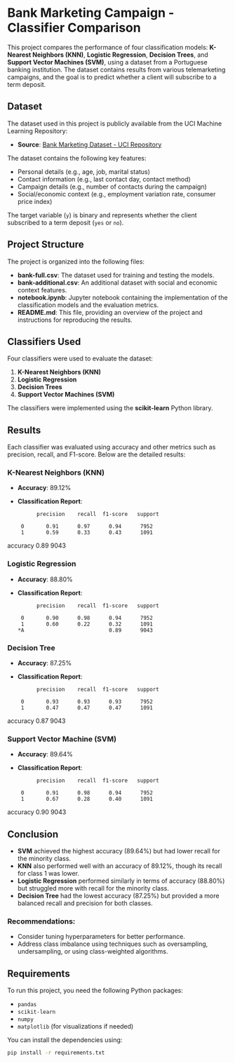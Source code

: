 # Bank Marketing Campaign - Classifier Comparison

This project compares the performance of four classification models: **K-Nearest Neighbors (KNN)**, **Logistic Regression**, **Decision Trees**, and **Support Vector Machines (SVM)**, using a dataset from a Portuguese banking institution. The dataset contains results from various telemarketing campaigns, and the goal is to predict whether a client will subscribe to a term deposit.

## Dataset

The dataset used in this project is publicly available from the UCI Machine Learning Repository:

- **Source**: [Bank Marketing Dataset - UCI Repository](https://archive.ics.uci.edu/ml/datasets/Bank+Marketing)

The dataset contains the following key features:
- Personal details (e.g., age, job, marital status)
- Contact information (e.g., last contact day, contact method)
- Campaign details (e.g., number of contacts during the campaign)
- Social/economic context (e.g., employment variation rate, consumer price index)
  
The target variable (`y`) is binary and represents whether the client subscribed to a term deposit (`yes` or `no`).

## Project Structure

The project is organized into the following files:

- **bank-full.csv**: The dataset used for training and testing the models.
- **bank-additional.csv**: An additional dataset with social and economic context features.
- **notebook.ipynb**: Jupyter notebook containing the implementation of the classification models and the evaluation metrics.
- **README.md**: This file, providing an overview of the project and instructions for reproducing the results.

## Classifiers Used

Four classifiers were used to evaluate the dataset:

1. **K-Nearest Neighbors (KNN)**
2. **Logistic Regression**
3. **Decision Trees**
4. **Support Vector Machines (SVM)**

The classifiers were implemented using the **scikit-learn** Python library.

## Results

Each classifier was evaluated using accuracy and other metrics such as precision, recall, and F1-score. Below are the detailed results:

### K-Nearest Neighbors (KNN)
- **Accuracy**: 89.12%
- **Classification Report**:

            precision    recall  f1-score   support

       0       0.91      0.97      0.94      7952
       1       0.59      0.33      0.43      1091
accuracy                           0.89      9043


### Logistic Regression
- **Accuracy**: 88.80%
- **Classification Report**:

            precision    recall  f1-score   support

       0       0.90      0.98      0.94      7952
       1       0.60      0.22      0.32      1091
      *A                           0.89      9043


### Decision Tree
- **Accuracy**: 87.25%
- **Classification Report**:

            precision    recall  f1-score   support

       0       0.93      0.93      0.93      7952
       1       0.47      0.47      0.47      1091
accuracy                           0.87      9043


### Support Vector Machine (SVM)
- **Accuracy**: 89.64%
- **Classification Report**:

            precision    recall  f1-score   support

       0       0.91      0.98      0.94      7952
       1       0.67      0.28      0.40      1091
accuracy                           0.90      9043


## Conclusion

- **SVM** achieved the highest accuracy (89.64%) but had lower recall for the minority class.
- **KNN** also performed well with an accuracy of 89.12%, though its recall for class 1 was lower.
- **Logistic Regression** performed similarly in terms of accuracy (88.80%) but struggled more with recall for the minority class.
- **Decision Tree** had the lowest accuracy (87.25%) but provided a more balanced recall and precision for both classes.

### Recommendations:
- Consider tuning hyperparameters for better performance.
- Address class imbalance using techniques such as oversampling, undersampling, or using class-weighted algorithms.

## Requirements

To run this project, you need the following Python packages:

- `pandas`
- `scikit-learn`
- `numpy`
- `matplotlib` (for visualizations if needed)

You can install the dependencies using:

```bash
pip install -r requirements.txt

